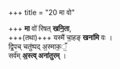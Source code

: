 +++
title = "20 मा वो"

+++
**मा** वो॑ रिषत् **खनि॒ता**,  
+++(तथा)+++ यस्मै॑ चा॒हङ् **खना॑मि** वः ।  
द्वि॒पच् चतु॑ष्पद् अ॒स्माक॒ँ॒  
सर्व॑म् **अ॒स्त्व् अना॑तुरम्** ।